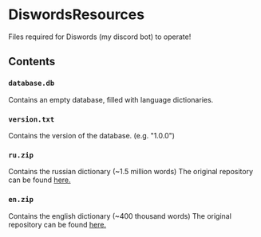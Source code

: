 # DiswordsResources
Files required for Diswords (my discord bot) to operate!

## Contents

### `database.db`

Contains an empty database, filled with language dictionaries.

### `version.txt`

Contains the version of the database. (e.g. "1.0.0")

### `ru.zip`

Contains the russian dictionary (~1.5 million words)
The original repository can be found [here.](https://github.com/danakt/russian-words)

### `en.zip`

Contains the english dictionary (~400 thousand words)
The original repository can be found [here.](https://github.com/dwyl/english-words)
